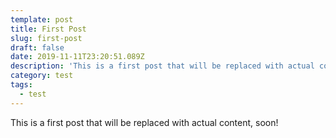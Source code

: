 ```yaml
---
template: post
title: First Post
slug: first-post
draft: false
date: 2019-11-11T23:20:51.089Z
description: 'This is a first post that will be replaced with actual content, soon!'
category: test
tags:
  - test
---
```

This is a first post that will be replaced with actual content, soon!
